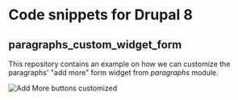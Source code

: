 # Code snippets for Drupal 8
## paragraphs_custom_widget_form

This repository contains an example on how we can customize the paragraphs' "add more" form widget from *paragraphs* module.

![Add More buttons customized](https://github.com/Eurelis/Eurelis-Drupal8-CodeSnippet/blob/master/paragraphs_custom_widget_form/readme/capture.png)

